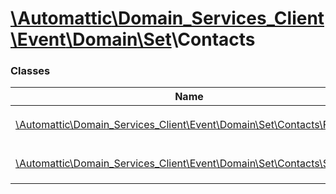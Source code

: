 # [\Automattic](../namespaces/automattic.md)[\Domain_Services_Client](../namespaces/automattic-domain-services-client.md)[\Event](../namespaces/automattic-domain-services-client-event.md)[\Domain](../namespaces/automattic-domain-services-client-event-domain.md)[\Set](../namespaces/automattic-domain-services-client-event-domain-set.md)\Contacts

### Classes

| Name | Summary |
|------|---------|
| [\Automattic\Domain_Services_Client\Event\Domain\Set\Contacts\Fail](../classes/Automattic-Domain-Services-Client-Event-Domain-Set-Contacts-Fail.md) | Event representing a `Domain\Set\Contacts` command failure |
| [\Automattic\Domain_Services_Client\Event\Domain\Set\Contacts\Success](../classes/Automattic-Domain-Services-Client-Event-Domain-Set-Contacts-Success.md) | Event representing a `Domain\Set\Contacts` command success |
